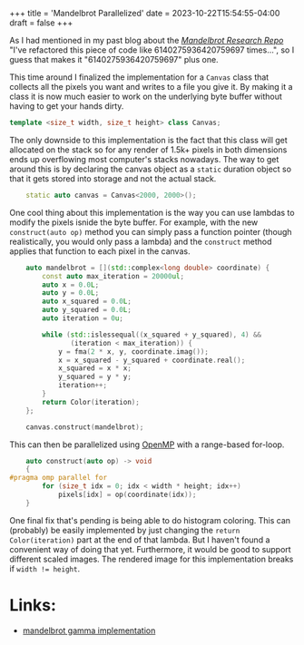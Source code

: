 +++
title = 'Mandelbrot Parallelized'
date = 2023-10-22T15:54:55-04:00
draft = false
+++

As I had mentioned in my past blog about the [*Mandelbrot Research
Repo*](mandelbrot.md) "I've refactored this piece of code like 
6140275936420759697 times...", so I guess that makes it "6140275936420759697"
plus one.

This time around I finalized the implementation for a `Canvas` class that
collects all the pixels you want and writes to a file you give it.
By making it a class it is now much easier to work on the underlying byte buffer
without having to get your hands dirty.

```cpp
template <size_t width, size_t height> class Canvas;
```
The only downside to this implementation is the fact that this class will get
allocated on the stack so for any render of 1.5k+ pixels in both dimensions ends
up overflowing most computer's stacks nowadays.
The way to get around this is by declaring the canvas object as a `static`
duration object so that it gets stored into storage and not the actual stack.
```cpp
	static auto canvas = Canvas<2000, 2000>();
```

One cool thing about this implementation is the way you can use lambdas to
modify the pixels isnide the byte buffer.
For example, with the new `construct(auto op)` method you can simply pass a
function pointer (though realistically, you would only pass a lambda) and the
`construct` method applies that function to each pixel in the canvas.
```cpp
	auto mandelbrot = [](std::complex<long double> coordinate) {
		const auto max_iteration = 20000ul;
		auto x = 0.0L;
		auto y = 0.0L;
		auto x_squared = 0.0L;
		auto y_squared = 0.0L;
		auto iteration = 0u;

		while (std::islessequal((x_squared + y_squared), 4) &&
		       (iteration < max_iteration)) {
			y = fma(2 * x, y, coordinate.imag());
			x = x_squared - y_squared + coordinate.real();
			x_squared = x * x;
			y_squared = y * y;
			iteration++;
		}
		return Color(iteration);
	};

	canvas.construct(mandelbrot);
```

This can then be parallelized using [OpenMP](https://openmp.org/specifications/)
with a range-based for-loop.
```cpp
	auto construct(auto op) -> void
	{
#pragma omp parallel for
		for (size_t idx = 0; idx < width * height; idx++)
			pixels[idx] = op(coordinate(idx));
	}
```

One final fix that's pending is being able to do histogram coloring.
This can (probably) be easily implemented by just changing the `return
Color(iteration)` part at the end of that lambda.
But I haven't found a convenient way of doing that yet.
Furthermore, it would be good to support different scaled images.
The rendered image for this implementation breaks if `width != height`.

# Links:
 - [mandelbrot gamma implementation](https://github.com/Sunglas/mandelbrot/tree/main/c%2B%2B/mandelbrot-gamma)
